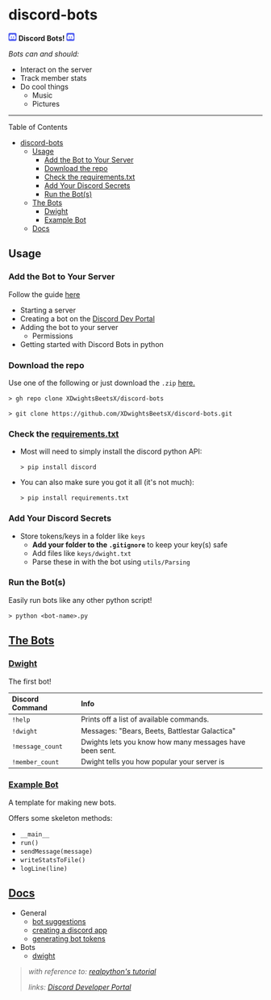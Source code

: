 # discord-bots

<img src="imgs/discord_logo.png" style="width: 16px;"/> **Discord Bots!** <img src="imgs/discord_logo.png" style="width: 16px;"/>

*Bots can and should:*

- Interact on the server
- Track member stats
- Do cool things
  - Music
  - Pictures

---

Table of Contents

- [discord-bots](#discord-bots)
  - [Usage](#usage)
    - [Add the Bot to Your Server](#add-the-bot-to-your-server)
    - [Download the repo](#download-the-repo)
    - [Check the requirements.txt](#check-the-requirementstxt)
    - [Add Your Discord Secrets](#add-your-discord-secrets)
    - [Run the Bot(s)](#run-the-bots)
  - [The Bots](#the-bots)
    - [Dwight](#dwight)
    - [Example Bot](#example-bot)
  - [Docs](#docs)

## Usage

### Add the Bot to Your Server

Follow the guide [here](https://realpython.com/how-to-make-a-discord-bot-python/#creating-a-bot)

- Starting a server
- Creating a bot on the [Discord Dev Portal](https://discord.com/developers/docs)
- Adding the bot to your server
  - Permissions
- Getting started with Discord Bots in python

### Download the repo

Use one of the following or just download the `.zip` [here.](https://github.com/XDwightsBeetsX/discord-bots)

```shell
> gh repo clone XDwightsBeetsX/discord-bots
```

```shell
> git clone https://github.com/XDwightsBeetsX/discord-bots.git
```

### Check the [requirements.txt](./requirements.txt)

- Most will need to simply install the discord python API:

  ```shell
  > pip install discord
  ```

- You can also make sure you got it all (it's not much):

  ```shell
  > pip install requirements.txt
  ```

### Add Your Discord Secrets

- Store tokens/keys in a folder like `keys`
  - **Add your folder to the `.gitignore`** to keep your key(s) safe
  - Add files like `keys/dwight.txt`
  - Parse these in with the bot using `utils/Parsing`

### Run the Bot(s)

Easily run bots like any other python script!

  ```shell
  > python <bot-name>.py
  ```

## [The Bots](docs/all_bots.md)

### [Dwight](./dwight.py)

The first bot!

| Discord Command | Info |
| :-- | :-- |
| `!help` | Prints off a list of available commands. |
| `!dwight` | Messages: "Bears, Beets, Battlestar Galactica" |
| `!message_count` | Dwights lets you know how many messages have been sent. |
| `!member_count` | Dwight tells you how popular your server is |

### [Example Bot](./example.py)

A template for making new bots.

Offers some skeleton methods:

- `__main__`
- `run()`
- `sendMessage(message)`
- `writeStatsToFile()`
- `logLine(line)`

## [Docs](./docs/)

- General
  - [bot suggestions](docs/all_bots.md)
  - [creating a discord app](docs/create_application.md)
  - [generating bot tokens](docs/generating_bot_tokens.md)
- Bots
  - [dwight](docs/dwight.md)

> *with reference to:* [*realpython's tutorial*](https://realpython.com/how-to-make-a-discord-bot-python/)
>
> *links:*
> [*Discord Developer Portal*](https://discord.com/developers/docs)
